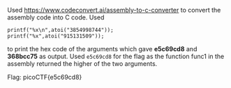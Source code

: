 Used https://www.codeconvert.ai/assembly-to-c-converter to convert the assembly code into C code. Used   
```
printf("%x\n",atoi("3854998744"));
printf("%x",atoi("915131509"));

```
to print the hex code of the arguments which gave **e5c69cd8** and **368bcc75** as output. Used ``e5c69cd8`` for the flag as the function func1 in the assembly returned the higher of the two arguments.

Flag: picoCTF{e5c69cd8}
